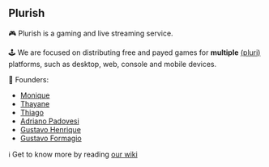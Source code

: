 ## Plurish 

🎮 Plurish is a gaming and live streaming service.

🕹️ We are focused on distributing free and payed games for **multiple** <ins>(pluri)</ins> platforms, such as desktop, web, console and mobile devices.

👥 Founders:

- [Monique](https://github.com/MonRaes)
- [Thayane](https://github.com/Thayane25)
- [Thiago](https://github.com/Ghitado)
- [Adriano Padovesi](https://github.com/Padovesi)
- [Gustavo Henrique](https://github.com/gustavenrique)
- [Gustavo Formagio](https://github.com/fmgustavo)

ℹ️ Get to know more by reading [our wiki](https://github.com/plurish/.github/wiki)
